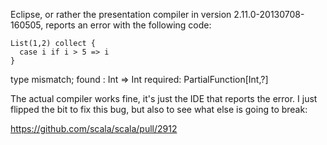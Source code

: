 Eclipse, or rather the presentation compiler in version 2.11.0-20130708-160505, reports an error with the following code:

```
List(1,2) collect {
  case i if i > 5 => i
}
```

type mismatch; found : Int => Int required: PartialFunction[Int,?]

The actual compiler works fine, it's just the IDE that reports the error.
I just flipped the bit to fix this bug, but also to see what else is going to break:

https://github.com/scala/scala/pull/2912
